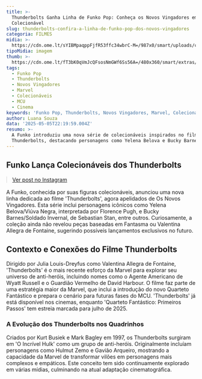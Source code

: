 ```yaml
---
title: >-
  Thunderbolts Ganha Linha de Funko Pop: Conheça os Novos Vingadores em Versão
  Colecionável
slug: thunderbolts-confira-a-linha-de-funko-pop-dos-novos-vingadores
categoria: FILMES
midia: >-
  https://cdn.ome.lt/sYIBMpaqppFjfR53ffc34wbrC-M=/987x0/smart/uploads/conteudo/fotos/Design_sem_nome_-_2025-05-05T181411.029.png
tipoMidia: imagem
thumb: >-
  https://cdn.ome.lt/fT3bK0qVmJcQFsosNmGWf6Ss56A=/480x360/smart/extras/conteudos/Design_sem_nome_-_2025-05-05T181411.029.png
tags:
  - Funko Pop
  - Thunderbolts
  - Novos Vingadores
  - Marvel
  - Colecionáveis
  - MCU
  - Cinema
keywords: 'Funko Pop, Thunderbolts, Novos Vingadores, Marvel, Colecionáveis, MCU, Cinema'
author: Luana Souza
data: '2025-05-05T22:19:59.004Z'
resumo: >-
  A Funko introduziu uma nova série de colecionáveis inspirados no filme
  Thunderbolts, destacando personagens como Yelena Belova e Bucky Barnes.
---
```


## Funko Lança Colecionáveis dos Thunderbolts

<blockquote class="instagram-media" data-instgrm-permalink="https://www.instagram.com/p/DJSGdiuTStZ/" data-instgrm-version="14" style="width:100%; max-width:540px; margin:1rem auto;"><a href="https://www.instagram.com/p/DJSGdiuTStZ/">Ver post no Instagram</a></blockquote>

A Funko, conhecida por suas figuras colecionáveis, anunciou uma nova linha dedicada ao filme 'Thunderbolts', agora apelidados de Os Novos Vingadores. Esta série inclui personagens icônicos como Yelena Belova/Viúva Negra, interpretada por Florence Pugh, e Bucky Barnes/Soldado Invernal, de Sebastian Stan, entre outros. Curiosamente, a coleção ainda não revelou peças baseadas em Fantasma ou Valentina Allegra de Fontaine, sugerindo possíveis lançamentos exclusivos no futuro.

## Contexto e Conexões do Filme Thunderbolts

Dirigido por Julia Louis-Dreyfus como Valentina Allegra de Fontaine, 'Thunderbolts' é o mais recente esforço da Marvel para explorar seu universo de anti-heróis, incluindo nomes como o Agente Americano de Wyatt Russell e o Guardião Vermelho de David Harbour. O filme faz parte de uma estratégia maior da Marvel, que inclui a introdução do novo Quarteto Fantástico e prepara o cenário para futuras fases do MCU. 'Thunderbolts' já está disponível nos cinemas, enquanto 'Quarteto Fantástico: Primeiros Passos' tem estreia marcada para julho de 2025.

### A Evolução dos Thunderbolts nos Quadrinhos

Criados por Kurt Busiek e Mark Bagley em 1997, os Thunderbolts surgiram em 'O Incrível Hulk' como um grupo de anti-heróis. Originalmente incluíam personagens como Hulmut Zemo e Gavião Arqueiro, mostrando a capacidade da Marvel de transformar vilões em personagens mais complexos e empáticos. Este conceito tem sido continuamente explorado em várias mídias, culminando na atual adaptação cinematográfica.
